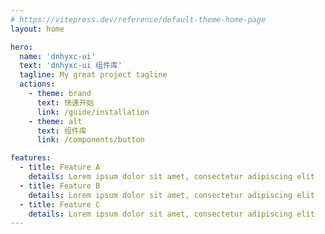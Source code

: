 ```yaml
---
# https://vitepress.dev/reference/default-theme-home-page
layout: home

hero:
  name: 'dnhyxc-ui'
  text: 'dnhyxc-ui 组件库'
  tagline: My great project tagline
  actions:
    - theme: brand
      text: 快速开始
      link: /guide/installation
    - theme: alt
      text: 组件库
      link: /components/button

features:
  - title: Feature A
    details: Lorem ipsum dolor sit amet, consectetur adipiscing elit
  - title: Feature B
    details: Lorem ipsum dolor sit amet, consectetur adipiscing elit
  - title: Feature C
    details: Lorem ipsum dolor sit amet, consectetur adipiscing elit
---
```


